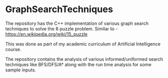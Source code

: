 # GraphSearchTechniques

The repository has the C++ implementation of various graph search techniques to solve the 8 puzzle problem.
Similar to - https://en.wikipedia.org/wiki/15_puzzle

This was done as part of my academic curriculum of Artificial Intelligence course.

The repository contains the analysis of various informed/uniformed search techniques like BFS/DFS/A* along with the run time analysis for some sample inputs.
